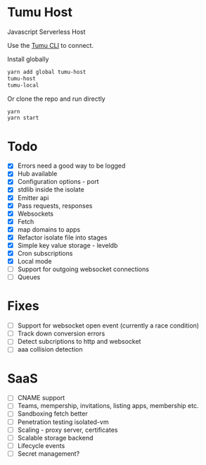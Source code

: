 # Tumu Host
Javascript Serverless Host

Use the [Tumu CLI](https://github.com/tcoats/tumu) to connect.

Install globally

```bash
yarn add global tumu-host
tumu-host
tumu-local
```

Or clone the repo and run directly

```bash
yarn
yarn start
```

# Todo
- [x] Errors need a good way to be logged
- [x] Hub available
- [x] Configuration options - port
- [x] stdlib inside the isolate
- [x] Emitter api
- [x] Pass requests, responses
- [x] Websockets
- [x] Fetch
- [x] map domains to apps
- [x] Refactor isolate file into stages
- [x] Simple key value storage - leveldb
- [x] Cron subscriptions
- [x] Local mode
- [ ] Support for outgoing websocket connections
- [ ] Queues

# Fixes
- [ ] Support for websocket open event (currently a race condition)
- [ ] Track down conversion errors
- [ ] Detect subcriptions to http and websocket
- [ ] aaa collision detection

# SaaS
- [ ] CNAME support
- [ ] Teams, mempership, invitations, listing apps, membership etc.
- [ ] Sandboxing fetch better
- [ ] Penetration testing isolated-vm
- [ ] Scaling - proxy server, certificates
- [ ] Scalable storage backend
- [ ] Lifecycle events
- [ ] Secret management?
